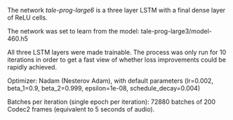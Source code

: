 The network _tale-prog-large6_ is a three layer LSTM with a final dense layer of ReLU cells.

The network was set to learn from the model: 
  tale-prog-large3/model-460.h5

All three LSTM layers were made trainable. The process was only run for 10 iterations in order to get a fast view of whether loss improvements could be rapidly achieved.

Optimizer: Nadam (Nesterov Adam), with default parameters (lr=0.002, beta_1=0.9, beta_2=0.999, epsilon=1e-08, schedule_decay=0.004)

Batches per iteration (single epoch per iteration): 72880 batches of 200 Codec2 frames (equivalent to 5 seconds of audio).


